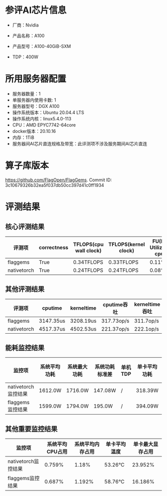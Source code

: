# 参评AI芯片信息

* 厂商：Nvidia

* 产品名称：A100
* 产品型号：A100-40GiB-SXM
* TDP：400W

# 所用服务器配置

* 服务器数量：1
* 单服务器内使用卡数: 1
* 服务器型号：DGX A100
* 操作系统版本：Ubuntu 20.04.4 LTS
* 操作系统内核：linux5.4.0-113
* CPU：AMD EPYC7742-64core
* docker版本：20.10.16
* 内存：1TiB
* 服务器间AI芯片直连规格及带宽：此评测项不涉及服务期间AI芯片直连

# 算子库版本

https://github.com/FlagOpen/FlagGems. Commit ID: 3c10679326b32ea5f037db50cc397d41c0ff1934

# 评测结果

## 核心评测结果

| 评测项  | correctness | TFLOPS(cpu wall clock) | TFLOPS(kernel clock) | FU(FLOPS Utilization)-cputime | FU-kerneltime |
| ---- | -------------- | -------------- | ------------ | ------ | ----- |
| flaggems | True    | 0.34TFLOPS       | 0.33TFLOPS        | 0.11% | 0.11% |
| nativetorch | True    | 0.24TFLOPS      | 0.24TFLOPS      | 0.08%      | 0.08%    |

## 其他评测结果

| 评测项  | cputime | kerneltime | cputime吞吐 | kerneltime吞吐 | 无预热时延 | 预热后时延 |
| ---- | -------------- | -------------- | ------------ | ------------ | -------------- | -------------- |
| flaggems | 3147.35us       | 3208.19us        | 317.73op/s | 311.7op/s | 1338018.75us | 3309.37us |
| nativetorch | 4517.37us       | 4502.53us        | 221.37op/s | 222.1op/s | 15703.21us | 4523.7us |

## 能耗监控结果

| 监控项  | 系统平均功耗  | 系统最大功耗  | 系统功耗标准差 | 单机TDP | 单卡平均功耗 | 单卡最大功耗 | 单卡功耗标准差 | 单卡TDP |
| ---- | ------- | ------- | ------- | ----- | ------------ | ------------ | ------------- | ----- |
| nativetorch监控结果 | 1612.0W | 1716.0W | 147.08W   | /     | 318.39W       | 325.0W      | 7.52W        | 400W  |
| flaggems监控结果 | 1599.0W | 1794.0W | 195.0W   | /     | 394.09W       | 406.0W      | 8.27W        | 400W  |

## 其他重要监控结果

| 监控项  | 系统平均CPU占用 | 系统平均内存占用 | 单卡平均温度 | 单卡最大显存占用 |
| ---- | --------- | -------- | ------------ | -------------- |
| nativetorch监控结果 | 0.759%    | 1.18%   | 53.26°C       | 23.952%        |
| flaggems监控结果 | 0.687%    | 1.192%   | 58.76°C       | 16.186%        |
